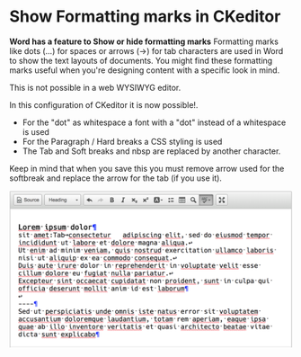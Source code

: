 # Show Formatting marks in CKeditor

**Word has a feature to Show or hide formatting marks**
Formatting marks like dots (…) for spaces or arrows (→) for tab characters are used in Word to show the text layouts of documents. 
You might find these formatting marks useful when you're designing content with a specific look in mind.

This is not possible in a web WYSIWYG editor.

In this configuration of CKeditor it is now possible!.
- For the "dot" as whitespace a font with a "dot" instead of a whitespace is used
- For the Paragraph / Hard breaks a CSS styling is used
- The Tab and Soft breaks and nbsp are replaced by another character.

Keep in mind that when you save this you must remove arrow used for the softbreak and replace the arrow for the tab (if you use it).

![Formatting marks](CKEditorFormattingMarks.png?raw=true "Formatting marks")    

